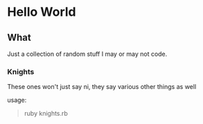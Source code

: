 # Hello World

## What
Just a collection of random stuff I may or may not code.

### Knights
These ones won't just say ni, they say various other things as well

usage:
> ruby knights.rb <what you want them to say>
